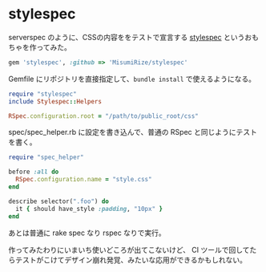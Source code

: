 # stylespec

serverspec のように、CSSの内容ををテストで宣言する [stylespec](https://github.com/MisumiRize/stylespec) というおもちゃを作ってみた。

```ruby
gem 'stylespec', :github => 'MisumiRize/stylespec'
```

Gemfile にリポジトリを直接指定して、`bundle install` で使えるようになる。

```ruby
require "stylespec"
include Stylespec::Helpers

RSpec.configuration.root = "/path/to/public_root/css"
```

spec/spec_helper.rb に設定を書き込んで、普通の RSpec と同じようにテストを書く。

```ruby
require "spec_helper"

before :all do
  RSpec.configuration.name = "style.css"
end

describe selector(".foo") do
  it { should have_style :padding, "10px" }
end
```

あとは普通に rake spec なり rspec なりで実行。

作ってみたわりにいまいち使いどころが出てこないけど、 CI ツールで回してたらテストがこけてデザイン崩れ発覚、みたいな応用ができるかもしれない。
